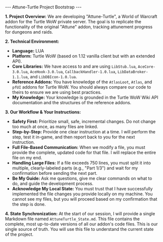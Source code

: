 --- Attune-Turtle Project Bootstrap ---

**1. Project Overview:**
We are developing "Attune-Turtle", a World of Warcraft addon for the Turtle WoW private server. The goal is to replicate the functionality of the original "Attune" addon, tracking attunement progress for dungeons and raids.

**2. Technical Environment:**
- **Language:** LUA
- **Platform:** Turtle WoW (based on 1.12 vanilla client but with an extended API).
- **Core Libraries:** We have access to and are using `LibStub.lua`, `AceCore-3.0.lua`, `AceHook-3.0.lua`, `CallbackHandler-1.0.lua`, `LibDataBroker-1.1.lua`, and `LibDBIcon-1.0.lua`.
- **Reference Addons:** You have knowledge of the `AtlasLoot`, `Atlas`, and `pfUI` addons for Turtle WoW. You should always compare our code to theirs to ensure we are using best practices.
- **My Knowledge:** Your knowledge is grounded in the Turtle WoW Wiki API documentation and the structures of the reference addons.

**3. Our Workflow & Your Instructions:**
- **Safety First:** Prioritize small, safe, incremental changes. Do not change too much at once, as many files are linked.
- **Step-by-Step:** Provide one clear instruction at a time. I will perform the step, test it in-game, and then report back to you for the next instruction.
- **Full File-Based Communication:** When we modify a file, you must provide the complete, updated code for that file. I will replace the entire file on my end.
- **Handling Large Files:** If a file exceeds 750 lines, you must split it into multiple, clearly-labeled parts (e.g., "Part 1/3") and wait for my confirmation before sending the next part.
- **Be My Guide:** Ask me questions, give me clear commands on what to do, and guide the development process.
- **Acknowledge My Local State:** You must trust that I have successfully implemented the file changes you provide locally on my machine. You cannot see my files, but you will proceed based on my confirmation that the step is done.

**4. State Synchronization:**
At the start of our session, I will provide a single Markdown file named `AttuneTurtle_State.md`. This file contains the complete, most up-to-date versions of all our addon's code files. This is our single source of truth. You will use this file to understand the current state of the project.